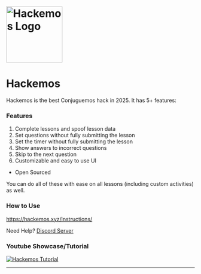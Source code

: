 # <a href="https://hackemos.github.io"><img src="./assets/logo%20outline.png" alt="Hackemos Logo" width="150"></a>

# Hackemos  

Hackemos is the best Conjuguemos hack in 2025. It has 5+ features:  

### Features  
1. Complete lessons and spoof lesson data 
2. Set questions without fully submitting the lesson  
3. Set the timer without fully submitting the lesson  
4. Show answers to incorrect questions  
5. Skip to the next question  
6. Customizable and easy to use UI 
+ Open Sourced  

You can do all of these with ease on all lessons (including custom activities) as well.


### How to Use
https://hackemos.xyz/instructions/

Need Help?
[Discord Server](https://discord.gg/WX7CCf5pqk)


### Youtube Showcase/Tutorial
<a href="https://www.youtube.com/watch?v=dV7_Baejc2k">
  <img src="https://github.com/user-attachments/assets/f915e190-37d8-44bb-b69a-0ae49e2f1e50" alt="Hackemos Tutorial" />
</a>


---



 

